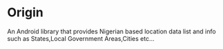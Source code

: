 # Origin
An Android library that provides Nigerian based location data list and info such as States,Local Government Areas,Cities etc...

